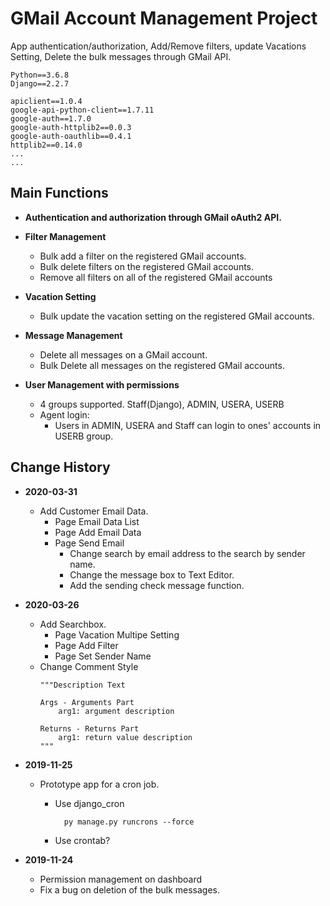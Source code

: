 # GMail Account Management Project

App authentication/authorization, Add/Remove filters, update Vacations Setting, Delete the bulk messages through GMail API. 

    Python==3.6.8
    Django==2.2.7
    
    apiclient==1.0.4
    google-api-python-client==1.7.11
    google-auth==1.7.0
    google-auth-httplib2==0.0.3
    google-auth-oauthlib==0.4.1
    httplib2==0.14.0
    ...
    ...

## Main Functions

- __Authentication and authorization through GMail oAuth2 API.__

- __Filter Management__
    * Bulk add a filter on the registered GMail accounts.
    * Bulk delete filters on the registered GMail accounts.
    * Remove all filters on all of the registered GMail accounts
    
 - __Vacation Setting__
    * Bulk update the vacation setting on the registered GMail accounts.
    
- __Message Management__
    * Delete all messages on a GMail account.
    * Bulk Delete all messages on the registered GMail accounts.
    
- __User Management with permissions__
    * 4 groups supported. Staff(Django), ADMIN, USERA, USERB
    * Agent login: 
        * Users in ADMIN, USERA and Staff can login to ones' accounts in USERB group.
        
## Change History
- __2020-03-31__
    * Add Customer Email Data.
        * Page Email Data List
        * Page Add Email Data
        * Page Send Email
            * Change search by email address to the search by sender name.
            * Change the message box to Text Editor.
            * Add the sending check message function.
        
- __2020-03-26__
    * Add Searchbox.
        * Page Vacation Multipe Setting
        * Page Add Filter
        * Page Set Sender Name
    * Change Comment Style
        ```
        """Description Text
        
        Args - Arguments Part
            arg1: argument description
            
        Returns - Returns Part
            arg1: return value description
        """
        ```
- __2019-11-25__
    * Prototype app for a cron job.
        * Use django_cron
        
          ``` 
            py manage.py runcrons --force 
          ```
        * Use crontab?
- __2019-11-24__
    * Permission management on dashboard
    * Fix a bug on deletion of the bulk messages.